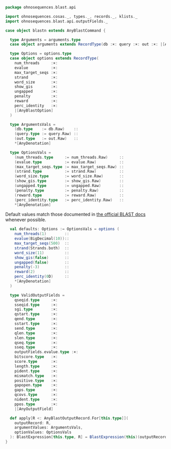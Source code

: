 
```scala
package ohnosequences.blast.api

import ohnosequences.cosas._, types._, records._, klists._
import ohnosequences.blast.api.outputFields._

case object blastn extends AnyBlastCommand {

  type Arguments = arguments.type
  case object arguments extends RecordType(db :×: query :×: out :×: |[AnyBlastOption])

  type Options = options.type
  case object options extends RecordType(
    num_threads     :×:
    evalue          :×:
    max_target_seqs :×:
    strand          :×:
    word_size       :×:
    show_gis        :×:
    ungapped        :×:
    penalty         :×:
    reward          :×:
    perc_identity   :×:
    |[AnyBlastOption]
  )

  type ArgumentsVals =
    (db.type    := db.Raw)    ::
    (query.type := query.Raw) ::
    (out.type   := out.Raw)   ::
    *[AnyDenotation]

  type OptionsVals =
    (num_threads.type     := num_threads.Raw)     ::
    (evalue.type          := evalue.Raw)          ::
    (max_target_seqs.type := max_target_seqs.Raw) ::
    (strand.type          := strand.Raw)          ::
    (word_size.type       := word_size.Raw)       ::
    (show_gis.type        := show_gis.Raw)        ::
    (ungapped.type        := ungapped.Raw)        ::
    (penalty.type         := penalty.Raw)         ::
    (reward.type          := reward.Raw)          ::
    (perc_identity.type   := perc_identity.Raw)   ::
    *[AnyDenotation]
```

Default values match those documented in [the official BLAST docs](http://www.ncbi.nlm.nih.gov/books/NBK279675/) whenever possible.

```scala
  val defaults: Options := OptionsVals = options (
    num_threads(1)        ::
    evalue(BigDecimal(10))::
    max_target_seqs(500)  ::
    strand(Strands.both)  ::
    word_size(11)         ::
    show_gis(false)       ::
    ungapped(false)       ::
    penalty(-3)           ::
    reward(2)             ::
    perc_identity(0D)     ::
    *[AnyDenotation]
  )

  type ValidOutputFields =
    qseqid.type     :×:
    sseqid.type     :×:
    sgi.type        :×:
    qstart.type     :×:
    qend.type       :×:
    sstart.type     :×:
    send.type       :×:
    qlen.type       :×:
    slen.type       :×:
    qseq.type       :×:
    sseq.type       :×:
    outputFields.evalue.type :×:
    bitscore.type   :×:
    score.type      :×:
    length.type     :×:
    pident.type     :×:
    mismatch.type   :×:
    positive.type   :×:
    gapopen.type    :×:
    gaps.type       :×:
    qcovs.type      :×:
    nident.type     :×:
    ppos.type       :×:
    |[AnyOutputField]

  def apply[R <: AnyBlastOutputRecord.For[this.type]](
    outputRecord: R,
    argumentValues: ArgumentsVals,
    optionValues: OptionsVals
  ): BlastExpression[this.type, R] = BlastExpression(this)(outputRecord, argumentValues, optionValues)
}

```




[test/scala/CommandGeneration.scala]: ../../../../test/scala/CommandGeneration.scala.md
[test/scala/igblastnClonotypesOutput.scala]: ../../../../test/scala/igblastnClonotypesOutput.scala.md
[test/scala/OutputParsing.scala]: ../../../../test/scala/OutputParsing.scala.md
[test/scala/OutputFieldsSpecification.scala]: ../../../../test/scala/OutputFieldsSpecification.scala.md
[test/scala/igblastn.scala]: ../../../../test/scala/igblastn.scala.md
[main/scala/api/outputFields.scala]: ../outputFields.scala.md
[main/scala/api/options.scala]: ../options.scala.md
[main/scala/api/package.scala]: ../package.scala.md
[main/scala/api/expressions.scala]: ../expressions.scala.md
[main/scala/api/parse/igblastn.scala]: ../parse/igblastn.scala.md
[main/scala/api/commands/blastn.scala]: blastn.scala.md
[main/scala/api/commands/blastp.scala]: blastp.scala.md
[main/scala/api/commands/tblastx.scala]: tblastx.scala.md
[main/scala/api/commands/tblastn.scala]: tblastn.scala.md
[main/scala/api/commands/blastx.scala]: blastx.scala.md
[main/scala/api/commands/makeblastdb.scala]: makeblastdb.scala.md
[main/scala/api/commands/igblastn.scala]: igblastn.scala.md